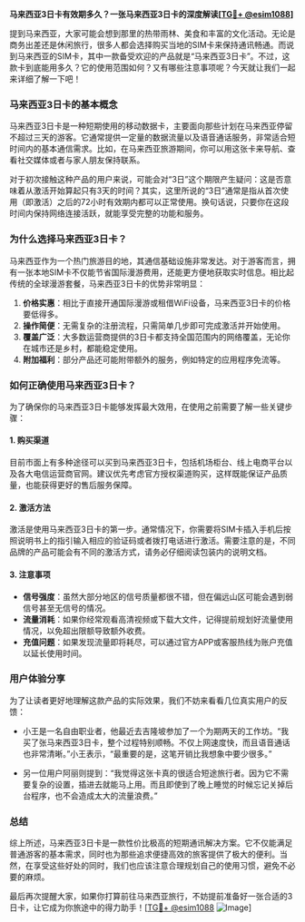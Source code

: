 **马来西亚3日卡有效期多久？一张马来西亚3日卡的深度解读[[TG💪+ @esim1088](https://t.me/s/esim1088)]**

提到马来西亚，大家可能会想到那里的热带雨林、美食和丰富的文化活动。无论是商务出差还是休闲旅行，很多人都会选择购买当地的SIM卡来保持通讯畅通。而说到马来西亚的SIM卡，其中一款备受欢迎的产品就是“马来西亚3日卡”。不过，这款卡到底能用多久？它的使用范围如何？又有哪些注意事项呢？今天就让我们一起来详细了解一下吧！

### 马来西亚3日卡的基本概念

马来西亚3日卡是一种短期使用的移动数据卡，主要面向那些计划在马来西亚停留不超过三天的游客。它通常提供一定量的数据流量以及语音通话服务，非常适合短时间内的基本通信需求。比如，在马来西亚旅游期间，你可以用这张卡来导航、查看社交媒体或者与家人朋友保持联系。

对于初次接触这种产品的用户来说，可能会对“3日”这个期限产生疑问：这是否意味着从激活开始算起只有3天的时间？其实，这里所说的“3日”通常是指从首次使用（即激活）之后的72小时有效期内都可以正常使用。换句话说，只要你在这段时间内保持网络连接活跃，就能享受完整的功能和服务。

### 为什么选择马来西亚3日卡？

马来西亚作为一个热门旅游目的地，其通信基础设施非常发达。对于游客而言，拥有一张本地SIM卡不仅能节省国际漫游费用，还能更方便地获取实时信息。相比起传统的全球漫游套餐，马来西亚3日卡的优势非常明显：

1. **价格实惠**：相比于直接开通国际漫游或租借WiFi设备，马来西亚3日卡的价格要低得多。
2. **操作简便**：无需复杂的注册流程，只需简单几步即可完成激活并开始使用。
3. **覆盖广泛**：大多数运营商提供的3日卡都支持全国范围内的网络覆盖，无论你在城市还是乡村，都能稳定使用。
4. **附加福利**：部分产品还可能附带额外的服务，例如特定的应用程序免流等。

### 如何正确使用马来西亚3日卡？

为了确保你的马来西亚3日卡能够发挥最大效用，在使用之前需要了解一些关键步骤：

#### 1. 购买渠道
目前市面上有多种途径可以买到马来西亚3日卡，包括机场柜台、线上电商平台以及各大电信运营商官网。建议优先考虑官方授权渠道购买，这样既能保证产品质量，也能获得更好的售后服务保障。

#### 2. 激活方法
激活是使用马来西亚3日卡的第一步。通常情况下，你需要将SIM卡插入手机后按照说明书上的指引输入相应的验证码或者拨打电话进行激活。需要注意的是，不同品牌的产品可能会有不同的激活方式，请务必仔细阅读包装内的说明文档。

#### 3. 注意事项
- **信号强度**：虽然大部分地区的信号质量都很不错，但在偏远山区可能会遇到弱信号甚至无信号的情况。
- **流量消耗**：如果你经常观看高清视频或下载大文件，记得提前规划好流量使用情况，以免超出限额导致额外收费。
- **充值问题**：如果发现流量即将耗尽，可以通过官方APP或客服热线为账户充值以延长使用时间。

### 用户体验分享

为了让读者更好地理解这款产品的实际效果，我们不妨来看看几位真实用户的反馈：

- 小王是一名自由职业者，他最近去吉隆坡参加了一个为期两天的工作坊。“我买了张马来西亚3日卡，整个过程特别顺畅。不仅上网速度快，而且语音通话也非常清晰。”小王表示，“最重要的是，这笔开销比我想象中要少很多。”

- 另一位用户阿丽则提到：“我觉得这张卡真的很适合短途旅行者。因为它不需要复杂的设置，插进去就能马上用。而且即使到了晚上睡觉的时候忘记关掉后台程序，也不会造成太大的流量浪费。”

### 总结

综上所述，马来西亚3日卡是一款性价比极高的短期通讯解决方案。它不仅能满足普通游客的基本需求，同时也为那些追求便捷高效的旅客提供了极大的便利。当然，在享受这些好处的同时，我们也应该注意合理规划自己的使用习惯，避免不必要的麻烦。

最后再次提醒大家，如果你打算前往马来西亚旅行，不妨提前准备好一张合适的3日卡，让它成为你旅途中的得力助手！[[TG💪+ @esim1088](https://t.me/s/esim1088) ![Image](https://i.postimg.cc/4NQfJmqS/Snipaste-2025-05-13-00-14-12.png)]
